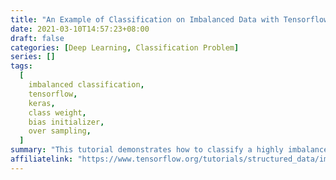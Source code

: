 ```yaml
---
title: "An Example of Classification on Imbalanced Data with Tensorflow"
date: 2021-03-10T14:57:23+08:00
draft: false
categories: [Deep Learning, Classification Problem]
series: []
tags:
  [
    imbalanced classification,
    tensorflow,
    keras,
    class weight,
    bias initializer,
    over sampling,
  ]
summary: "This tutorial demonstrates how to classify a highly imbalanced dataset in which the number of examples in one class greatly outnumbers the examples in another. You will work with the Credit Card Fraud Detection dataset hosted on Kaggle. The aim is to detect a mere 492 fraudulent transactions from 284,807 transactions in total. You will use Keras to define the model and class weights to help the model learn from the imbalanced data."
affiliatelink: "https://www.tensorflow.org/tutorials/structured_data/imbalanced_data"
---
```

